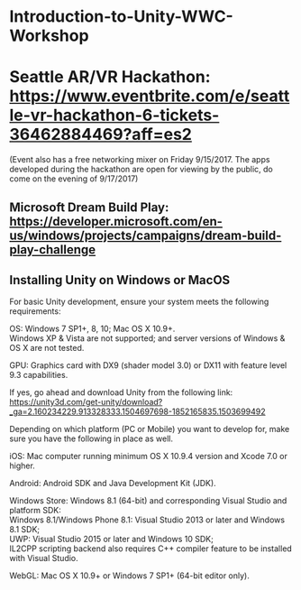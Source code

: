 # Introduction-to-Unity-WWC-Workshop


# Seattle AR/VR Hackathon: https://www.eventbrite.com/e/seattle-vr-hackathon-6-tickets-36462884469?aff=es2   
(Event also has a free networking mixer on Friday 9/15/2017. The apps developed during the hackathon are open for viewing by the public, do come on the evening of 9/17/2017)

## Microsoft Dream Build Play: https://developer.microsoft.com/en-us/windows/projects/campaigns/dream-build-play-challenge   

## Installing Unity on Windows or MacOS

For basic Unity development, ensure your system meets the following requirements:   
      
OS: Windows 7 SP1+, 8, 10; Mac OS X 10.9+.   
Windows XP & Vista are not supported; and server versions of Windows & OS X are not tested.   
    
GPU: Graphics card with DX9 (shader model 3.0) or DX11 with feature level 9.3 capabilities.      

If yes, go ahead and download Unity from the following link:   
https://unity3d.com/get-unity/download?_ga=2.160234229.913328333.1504697698-1852165835.1503699492   
   
Depending on which platform (PC or Mobile) you want to develop for, make sure you have the following in place as well. 
   
iOS: Mac computer running minimum OS X 10.9.4 version and Xcode 7.0 or higher.    
   
Android: Android SDK and Java Development Kit (JDK). 
   
Windows Store: Windows 8.1 (64-bit) and corresponding Visual Studio and platform SDK:   
Windows 8.1/Windows Phone 8.1: Visual Studio 2013 or later and Windows 8.1 SDK;   
UWP: Visual Studio 2015 or later and Windows 10 SDK;   
IL2CPP scripting backend also requires C++ compiler feature to be installed with Visual Studio.
   
WebGL: Mac OS X 10.9+ or Windows 7 SP1+ (64-bit editor only).   



